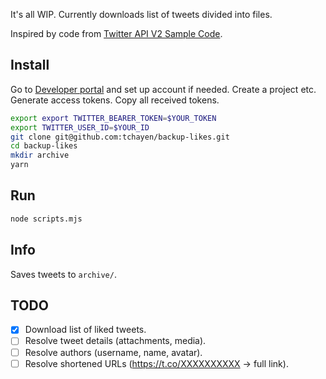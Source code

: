 It's all WIP. Currently downloads list of tweets divided into files.

Inspired by code from [Twitter API V2 Sample Code](https://github.com/twitterdev/Twitter-API-v2-sample-code).

## Install

Go to [Developer portal](https://developer.twitter.com/en/portal/projects/) and set up account if needed. Create a project etc. Generate access tokens. Copy all received tokens.

```bash
export export TWITTER_BEARER_TOKEN=$YOUR_TOKEN
export TWITTER_USER_ID=$YOUR_ID
git clone git@github.com:tchayen/backup-likes.git
cd backup-likes
mkdir archive
yarn
```

## Run

```bash
node scripts.mjs
```

## Info

Saves tweets to `archive/`.

## TODO

- [x] Download list of liked tweets.
- [ ] Resolve tweet details (attachments, media).
- [ ] Resolve authors (username, name, avatar).
- [ ] Resolve shortened URLs (https://t.co/XXXXXXXXXX -> full link).

